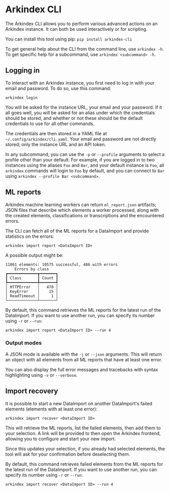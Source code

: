 # Arkindex CLI

The Arkindex CLI allows you to perform various advanced actions on an Arkindex
instance. It can both be used interactively or for scripting.

You can install this tool using pip: `pip install arkindex-cli`

To get general help about the CLI from the command line, use `arkindex -h`.
To get specific help for a subcommand, use `arkindex <subcommand> -h`.

## Logging in

To interact with an Arkindex instance, you first need to log in with your
email and password. To do so, use this command:

```
arkindex login
```

You will be asked for the instance URL, your email and your password.
If it all goes well, you will be asked for an alias under which the
credentials should be stored, and whether or not these should be the default
credentials to use for all other commands.

The credentials are then stored in a YAML file at
`~/.config/arkindex/cli.yaml`. Your email and password are not directly stored;
only the instance URL and an API token.

In any subcommand, you can use the `-p` or `--profile` arguments to select a
profile other than your default. For example, if you are logged in to two
instances using the aliases `Foo` and `Bar`, and your default instance is
`Foo`, all `arkindex` commands will login to `Foo` by default, and you can
connect to `Bar` using `arkindex --profile Bar <subcommand>`.

## ML reports

Arkindex machine learning workers can return `ml_report.json` artifacts; JSON
files that describe which elements a worker processed, along with the created
elements, classifications or transcriptions and the encountered errors.

The CLI can fetch all of the ML reports for a DataImport and provide statistics
on the errors:

```
arkindex import report <DataImport ID>
```

A possible output might be:

```
11061 elements: 10575 successful, 486 with errors
    Errors by class
┏━━━━━━━━━━━━━┳━━━━━━━┓
┃ Class       ┃ Count ┃
┡━━━━━━━━━━━━━╇━━━━━━━┩
│ HTTPError   │   470 │
│ KeyError    │    15 │
│ ReadTimeout │     1 │
└─────────────┴───────┘
```

By default, this command retrieves the ML reports for the latest run of the
DataImport. If you want to use another run, you can specify its number using
`-r` or `--run`:

```
arkindex import report <DataImport ID> --run 4
```

### Output modes

A JSON mode is available with the `-j` or `--json` arguments.
This will return an object with all elements from all ML reports that have
at least one error.

You can also display the full error messages and tracebacks with syntax
highlighting using `-v` or `--verbose`.

## Import recovery

It is possible to start a new DataImport on another DataImport's failed
elements (elements with at least one error):

```
arkindex import recover <DataImport ID>
```

This will retrieve the ML reports, list the failed elements, then add them to
your selection. A link will be provided to then open the Arkindex frontend,
allowing you to configure and start your new import.

Since this updates your selection, if you already had selected elements, the
tool will ask for your confirmation before deselecting them.

By default, this command retrieves failed elements from the ML reports for the
latest run of the DataImport. If you want to use another run, you can specify
its number using `-r` or `--run`:

```
arkindex import recover <DataImport ID> --run 4
```
